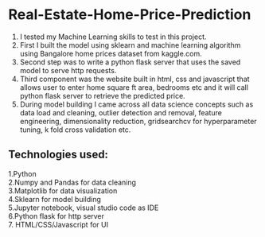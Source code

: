 # Real-Estate-Home-Price-Prediction
<ol>
  <li>I tested my Machine Learning skills to test in this project.</li>
  <li>First I built the model using sklearn and machine learning algorithm using Bangalore home prices dataset from kaggle.com.</li>
  <li>Second step was to write a python flask server that uses the saved model to serve http requests.</li>
  <li>Third component was the website built in html, css and javascript that allows user to enter home square ft area, bedrooms etc and it will call python flask server to retrieve the predicted price.</li>
  <li>During model building I came across all data science concepts such as data load and cleaning, outlier detection and removal, feature engineering, dimensionality reduction, gridsearchcv for hyperparameter tuning, k fold cross validation etc.</li>
</ol> 
<h2>Technologies used:</h2>
1.Python <br>
2.Numpy and Pandas for data cleaning <br>
3.Matplotlib for data visualization <br>
4.Sklearn for model building <br>
5.Jupyter notebook, visual studio code as IDE <br>
6.Python flask for http server <br>
7. HTML/CSS/Javascript for UI <br>
